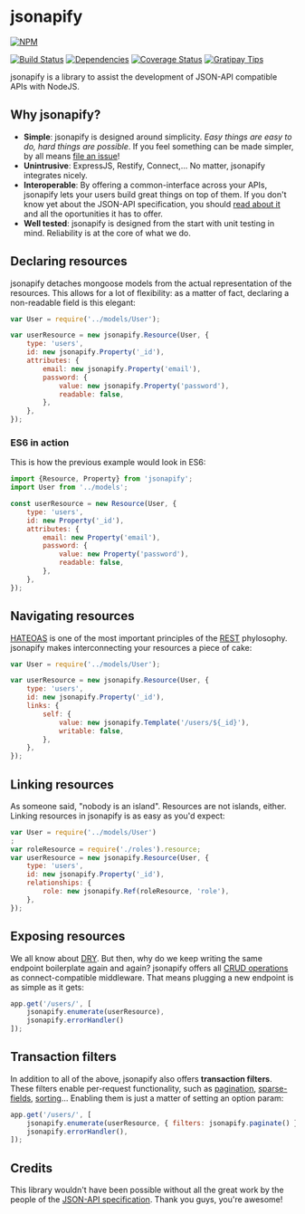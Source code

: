 # jsonapify

[![NPM](https://nodei.co/npm/jsonapify.png?downloads=true)](https://nodei.co/npm/jsonapify/)

[![Build Status](https://travis-ci.org/alex94puchades/jsonapify.svg?branch=master)](https://travis-ci.org/alex94puchades/jsonapify)
[![Dependencies](https://david-dm.org/alex94puchades/jsonapify.svg)](https://david-dm.org/alex94puchades/jsonapify)
[![Coverage Status](https://coveralls.io/repos/alex94puchades/jsonapify/badge.svg?branch=master&service=github)](https://coveralls.io/github/alex94puchades/jsonapify?branch=master)
[![Gratipay Tips](https://img.shields.io/gratipay/AlexPuchades.svg)](https://gratipay.com/~AlexPuchades/)

jsonapify is a library to assist the development of JSON-API compatible APIs with NodeJS.

## Why jsonapify?

- __Simple__: jsonapify is designed around simplicity. *Easy things are easy to do, hard things are possible*. If you feel something can be made simpler, by all means [file an issue](https://github.com/alex94puchades/jsonapify/issues)!
- __Unintrusive__: ExpressJS, Restify, Connect,... No matter, jsonapify integrates nicely.
- __Interoperable__: By offering a common-interface across your APIs, jsonapify lets your users build great things on top of them. If you don't know yet about the JSON-API specification, you should [read about it](http://jsonapi.org/) and all the oportunities it has to offer.
- __Well tested__: jsonapify is designed from the start with unit testing in mind. Reliability is at the core of what we do.

## Declaring resources

jsonapify detaches mongoose models from the actual representation of the resources. This allows for a lot of flexibility: as a matter of fact, declaring a non-readable field is this elegant:

```js
var User = require('../models/User');

var userResource = new jsonapify.Resource(User, {
	type: 'users',
	id: new jsonapify.Property('_id'),
	attributes: {
		email: new jsonapify.Property('email'),
		password: {
			value: new jsonapify.Property('password'),
			readable: false,
		},
	},
});
```

### ES6 in action

This is how the previous example would look in ES6:

```js
import {Resource, Property} from 'jsonapify';
import User from '../models';

const userResource = new Resource(User, {
	type: 'users',
	id: new Property('_id'),
	attributes: {
		email: new Property('email'),
		password: {
			value: new Property('password'),
			readable: false,
		},
	},
});
```

## Navigating resources

[HATEOAS](https://en.wikipedia.org/wiki/HATEOAS) is one of the most important principles of the [REST](https://www.ics.uci.edu/~fielding/pubs/dissertation/rest_arch_style.htm) phylosophy. jsonapify makes interconnecting your resources a piece of cake:

```js
var User = require('../models/User');

var userResource = new jsonapify.Resource(User, {
	type: 'users',
	id: new jsonapify.Property('_id'),
	links: {
		self: {
			value: new jsonapify.Template('/users/${_id}'),
			writable: false,
		},
	},
});
```

## Linking resources

As someone said, "nobody is an island". Resources are not islands, either. Linking resources in jsonapify is as easy as you'd expect:

```js
var User = require('../models/User')
;
var roleResource = require('./roles').resource;
var userResource = new jsonapify.Resource(User, {
	type: 'users',
	id: new jsonapify.Property('_id'),
	relationships: {
		role: new jsonapify.Ref(roleResource, 'role'),
	},
});
```

## Exposing resources

We all know about [DRY](https://en.wikipedia.org/wiki/Don%27t_repeat_yourself). But then, why do we keep writing the same endpoint boilerplate again and again? jsonapify offers all [CRUD operations](https://en.wikipedia.org/wiki/Create,_read,_update_and_delete) as connect-compatible middleware. That means plugging a new endpoint is as simple as it gets:

```js
app.get('/users/', [
	jsonapify.enumerate(userResource),
	jsonapify.errorHandler()
]);
```

## Transaction filters

In addition to all of the above, jsonapify also offers **transaction filters**. These filters enable per-request functionality, such as [pagination](http://jsonapi.org/format/#fetching-pagination), [sparse-fields](http://jsonapi.org/format/#fetching-sparse-fieldsets), [sorting](http://jsonapi.org/format/#fetching-sorting)... Enabling them is just a matter of setting an option param: 

```js
app.get('/users/', [
	jsonapify.enumerate(userResource, { filters: jsonapify.paginate() }),
	jsonapify.errorHandler(),
]);
```

## Credits

This library wouldn't have been possible without all the great work by the people of the [JSON-API specification](http://jsonapi.org/). Thank you guys, you're awesome!
